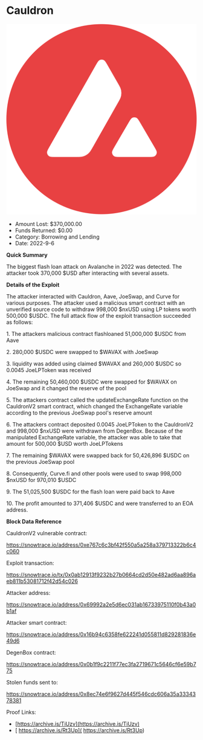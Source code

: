 # Cauldron
![Cauldron](/rektimages/Cauldron.png)
- Amount Lost: $370,000.00
- Funds Returned: $0.00
- Category: Borrowing and Lending
- Date: 2022-9-6

**Quick Summary**

The biggest flash loan attack on Avalanche in 2022 was detected. The attacker took 370,000 $USD after interacting with several assets.

  


 **Details of the Exploit**

The attacker interacted with Cauldron, Aave, JoeSwap, and Curve for various purposes. The attacker used a malicious smart contract with an unverified source code to withdraw 998,000 $nxUSD using LP tokens worth 500,000 $USDC. The full attack flow of the exploit transaction succeeded as follows:

   1\. The attackers malicious contract flashloaned 51,000,000 $USDC from Aave

   2\. 280,000 $USDC were swapped to $WAVAX with JoeSwap

   3\. liquidity was added using claimed $WAVAX and 260,000 $USDC so 0.0045 JoeLPToken was received

   4\. The remaining 50,460,000 $USDC were swapped for $WAVAX on JoeSwap and it changed the reserve of the pool

   5\. The attackers contract called the updateExchangeRate function on the CauldronV2 smart contract, which changed the ExchangeRate variable according to the previous JoeSwap pool's reserve amount

   6\. The attackers contract deposited 0.0045 JoeLPToken to the CauldronV2 and 998,000 $nxUSD were withdrawn from DegenBox. Because of the manipulated ExchangeRate variable, the attacker was able to take that amount for 500,000 $USD worth JoeLPTokens

   7\. The remaining $WAVAX were swapped back for 50,426,896 $USDC on the previous JoeSwap pool

   8\. Consequently, Curve.fi and other pools were used to swap 998,000 $nxUSD for 970,010 $USDC

   9\. The 51,025,500 $USDC for the flash loan were paid back to Aave

   10\. The profit amounted to 371,406 $USDC and were transferred to an EOA address.

  


 **Block Data Reference**

CauldronV2 vulnerable contract:

https://snowtrace.io/address/0xe767c6c3bf42f550a5a258a379713322b6c4c060

Exploit transaction:

https://snowtrace.io/tx/0x0ab12913f9232b27b0664cd2d50e482ad6aa896aeb811b53081712f42d54c026

Attacker address:

https://snowtrace.io/address/0x69992a2e5d6ec031ab16733975110f0b43a0b1af

Attacker smart contract:

https://snowtrace.io/address/0x16b94c6358fe622241d055811d829281836e49d6

DegenBox contract:

https://snowtrace.io/address/0x0b1f9c2211f77ec3fa2719671c5646cf6e59b775

Stolen funds sent to:

https://snowtrace.io/address/0x8ec74e6f9627d445f546cdc606a35a3334378381

  



Proof Links:
- [https://archive.is/TiUzv](https://archive.is/TiUzv)
- [ https://archive.is/Rt3Up]( https://archive.is/Rt3Up)


